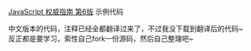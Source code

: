 [JavaScript 权威指南 第6版](http://shop.oreilly.com/product/9780596805531.do)  示例代码

中文版本的代码，注释已经全都翻译过来了，不过我没下载到翻译后的代码~  
反正都是要学习，索性自己fork一份源码，然后自己整理吧~
